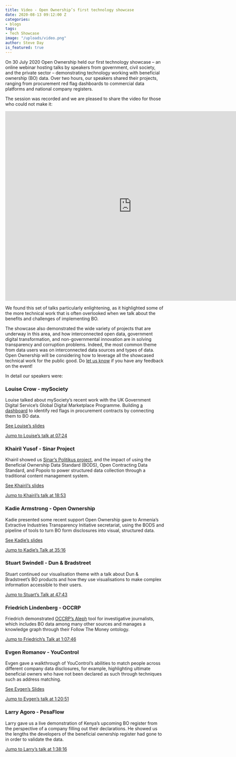 ```yaml
---
title: Video - Open Ownership’s first technology showcase
date: 2020-08-13 09:12:00 Z
categories:
- blogs
tags:
- Tech Showcase
image: "/uploads/video.png"
author: Steve Day
is_featured: true
---
```


On 30 July 2020 Open Ownership held our first technology showcase – an online webinar hosting talks by speakers from government, civil society, and the private sector – demonstrating technology working with beneficial ownership (BO) data. Over two hours, our speakers shared their projects, ranging from procurement red flag dashboards to commercial data platforms and national company registers.

The session was recorded and we are pleased to share the video for those who could not make it:

<div class="responsive-embed">
<iframe width="800" height="600" src="https://www.youtube-nocookie.com/embed/CAHvIJeRbD4" frameborder="0" allow="accelerometer; autoplay; encrypted-media; gyroscope; picture-in-picture" allowfullscreen></iframe>
</div>

We found this set of talks particularly enlightening, as it highlighted some of the more technical work that is often overlooked when we talk about the benefits and challenges of implementing BO.

The showcase also demonstrated the wide variety of projects that are underway in this area, and how interconnected open data, government digital transformation, and non-governmental innovation are in solving transparency and corruption problems. Indeed, the most common theme from data users was on  interconnected  data sources and types of data. Open Ownership will be considering how to leverage all the showcased technical work for the public good. Do [let us know](mailto:tech@openownership.org) if you have any feedback on the event!

In detail our speakers were:

### Louise Crow - mySociety

Louise talked about mySociety’s recent work with the UK Government Digital Service’s Global Digital Marketplace Programme. Building [a dashboard](https://github.com/mysociety/bluetail) to identify red flags in procurement contracts by connecting them to BO data.

[See Louise’s slides](/uploads/tech-showcase-july-2020-mysociety.pdf)

[Jump to Louise’s talk at 07:24](https://www.youtube.com/watch?v=CAHvIJeRbD4&t=444s)

### Khairil Yusof - Sinar Project

Khairil showed us [Sinar’s Politikus project](https://politikus.sinarproject.org/), and the impact of using  the Beneficial Ownership Data Standard (BODS), Open Contracting Data Standard, and Popolo to power structured data collection through a traditional content management system.

[See Khairil’s slides](/uploads/tech-showcase-july-2020-sinar.pdf)

[Jump to Khairil’s talk at 18:53](https://www.youtube.com/watch?v=CAHvIJeRbD4&t=1133s)

### Kadie Armstrong - Open Ownership

Kadie presented some recent support Open Ownership gave to Armenia’s Extractive Industries Transparency Initiative secretariat, using the BODS and pipeline of tools to turn BO form disclosures into visual, structured data.

[See Kadie’s slides](/uploads/tech-showcase-july-2020-openownership.pdf)

[Jump to Kadie’s Talk at 35:16](https://www.youtube.com/watch?v=CAHvIJeRbD4&t=2116s)

### Stuart Swindell - Dun & Bradstreet

Stuart continued our visualisation theme with a talk about Dun & Bradstreet’s BO products and how they use visualisations to make complex information accessible to their users.

[Jump to Stuart’s Talk at 47:43](https://www.youtube.com/watch?v=CAHvIJeRbD4&t=2863s)

### Friedrich Lindenberg - OCCRP

Friedrich demonstrated [OCCRP’s Aleph](https://aleph.occrp.org/) tool for investigative journalists, which includes BO data among many other sources and manages a knowledge graph through their Follow The Money ontology.

[Jump to Friedrich’s Talk at 1:07:46](https://www.youtube.com/watch?v=CAHvIJeRbD4&t=4066s)

### Evgen Romanov - YouControl

Evgen gave a walkthrough of YouControl’s abilities to match people across different company data disclosures, for example, highlighting ultimate beneficial owners who have not been declared as such through techniques such as address matching.

[See Evgen’s Slides](/uploads/tech-showcase-july-2020-youcontrol.pdf)

[Jump to Evgen’s talk at 1:20:51](https://www.youtube.com/watch?v=CAHvIJeRbD4&t=4851s)

### Larry Agoro - PesaFlow

Larry gave us a live demonstration of Kenya’s upcoming BO register from the perspective of a company filling out their declarations. He showed us the lengths the developers of the beneficial ownership register had gone to in order to validate the data.

[Jump to Larry’s talk at 1:38:16](https://www.youtube.com/watch?v=CAHvIJeRbD4&t=5896s)
